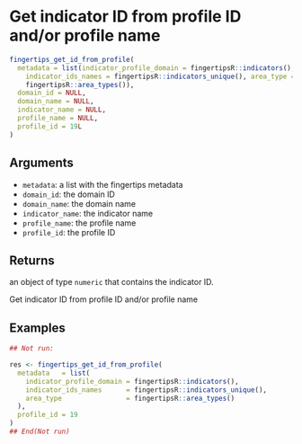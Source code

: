 # Get indicator ID from profile ID and/or profile name

```r
fingertips_get_id_from_profile(
  metadata = list(indicator_profile_domain = fingertipsR::indicators(),
    indicator_ids_names = fingertipsR::indicators_unique(), area_type =
    fingertipsR::area_types()),
  domain_id = NULL,
  domain_name = NULL,
  indicator_name = NULL,
  profile_name = NULL,
  profile_id = 19L
)
```

## Arguments

- `metadata`: a list with the fingertips metadata
- `domain_id`: the domain ID
- `domain_name`: the domain name
- `indicator_name`: the indicator name
- `profile_name`: the profile name
- `profile_id`: the profile ID

## Returns

an object of type `numeric` that contains the indicator ID.

Get indicator ID from profile ID and/or profile name

## Examples

```r
## Not run:

res <- fingertips_get_id_from_profile(
  metadata   = list(
    indicator_profile_domain = fingertipsR::indicators(),
    indicator_ids_names      = fingertipsR::indicators_unique(),
    area_type                = fingertipsR::area_types()
  ),
  profile_id = 19
)
## End(Not run)
```
